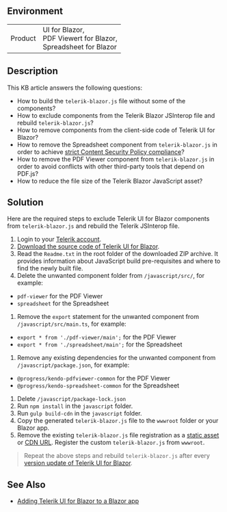 
## Environment

<table>
<tbody>
<tr>
<td>Product</td>
<td>
UI for Blazor, <br />
PDF Viewert for Blazor, <br />
Spreadsheet for Blazor
</td>
</tr>
</tbody>
</table>

## Description

This KB article answers the following questions:

* How to build the `telerik-blazor.js` file without some of the components?
* How to exclude components from the Telerik Blazor JSInterop file and rebuild `telerik-blazor.js`?
* How to remove components from the client-side code of Telerik UI for Blazor?
* How to remove the Spreadsheet component from `telerik-blazor.js` in order to achieve [strict Content Security Policy compliance](slug:troubleshooting-csp)?
* How to remove the PDF Viewer component from `telerik-blazor.js` in order to avoid conflicts with other third-party tools that depend on PDF.js?
* How to reduce the file size of the Telerik Blazor JavaScript asset?

## Solution

Here are the required steps to exclude Telerik UI for Blazor components from `telerik-blazor.js` and rebuild the Telerik JSInterop file.

1. Login to your [Telerik account](https://www.telerik.com/account/).
1. [Download the source code of Telerik UI for Blazor](https://www.telerik.com/account/downloads/product-download?product=BLAZOR).
1. Read the `Readme.txt` in the root folder of the downloaded ZIP archive. It provides information about JavaScript build pre-requisites and where to find the newly built file.
1. Delete the unwanted component folder from `/javascript/src/`, for example:
* `pdf-viewer` for the PDF Viewer
* `spreadsheet` for the Spreadsheet
1. Remove the `export` statement for the unwanted component from `/javascript/src/main.ts`, for example:
* `export * from './pdf-viewer/main';` for the PDF Viewer
* `export * from './spreadsheet/main';` for the Spreadsheet
1. Remove any existing dependencies for the unwanted component from `/javascript/package.json`, for example:
* `@progress/kendo-pdfviewer-common` for the PDF Viewer
* `@progress/kendo-spreadsheet-common` for the Spreadsheet
1. Delete `/javascript/package-lock.json`
1. Run `npm install` in the `javascript` folder.
1. Run `gulp build-cdn` in the `javascript` folder.
1. Copy the generated `telerik-blazor.js` file to the `wwwroot` folder or your Blazor app.
1. Remove the existing `telerik-blazor.js` file registration as a [static asset](slug:getting-started/what-you-need#javascript-file) or [CDN URL](slug:common-features-cdn#javascript-urls). Register the custom `telerik-blazor.js` from `wwwroot`.

> Repeat the above steps and rebuild `telerik-blazor.js` after every [version update of Telerik UI for Blazor](slug:upgrade-tutorial).

## See Also

* [Adding Telerik UI for Blazor to a Blazor app](slug:getting-started/what-you-need)
